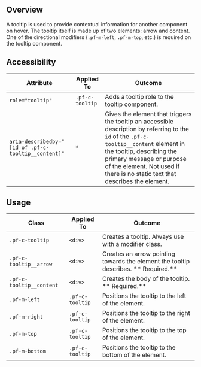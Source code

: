 ## Overview

A tooltip is used to provide contextual information for another component on hover.  The tooltip itself is made up of two elements: arrow and content. One of the directional modifiers (`.pf-m-left`, `.pf-m-top`, etc.) is required on the tooltip component.

## Accessibility

| Attribute | Applied To | Outcome |
| -- | -- | -- |
| `role="tooltip"` | `.pf-c-tooltip` | Adds a tooltip role to the tooltip component. |
| `aria-describedby="[id of .pf-c-tooltip__content]"` | `*` | Gives the element that triggers the tooltip an accessible description by referring to the `id` of the `.pf-c-tooltip__content` element in the tooltip, describing the primary message or purpose of the element. Not used if there is no static text that describes the element. |


## Usage

| Class | Applied To | Outcome |
| -- | -- | -- |
| `.pf-c-tooltip` | `<div>` |  Creates a tooltip. Always use with a modifier class. |
| `.pf-c-tooltip__arrow` | `<div>` |  Creates an arrow pointing towards the element the tooltip describes. ** Required.** |
| `.pf-c-tooltip__content` | `<div>` |  Creates the body of the tooltip. ** Required.** |
| `.pf-m-left` | `.pf-c-tooltip` | Positions the tooltip to the left of the element. |
| `.pf-m-right` | `.pf-c-tooltip` | Positions the tooltip to the right of the element. |
| `.pf-m-top` | `.pf-c-tooltip` | Positions the tooltip to the top of the element. |
| `.pf-m-bottom` | `.pf-c-tooltip` | Positions the tooltip to the bottom of the element. |
